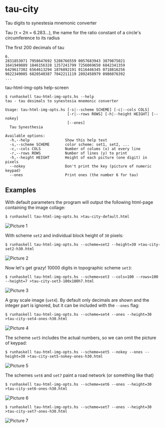 # tau-city

Tau digits to synestesia mnemonic converter

Tau (τ = 2π = 6.283...), the name for the ratio constant of a circle's circumference to its radius

The first 200 decimals of tau 

```
6.
2831853071 7958647692 5286766559 0057683943 3879875021 
1641949889 1846156328 1257241799 7256069650 6842341359 
6429617302 6564613294 1876892191 0116446345 0718816256 
9622349005 6820540387 7042211119 2892458979 0986076392 
...
```

tau-html-img-opts help-screen

```
$ runhaskell tau-html-img-opts.hs --help
tau - tau desimals to synestesia mnemonic converter

Usage: tau-html-img-opts.hs [-s|--scheme SCHEME] [-c|--cols COLS]
                            [-r|--rows ROWS] [-h|--height HEIGHT] [--nokey]
                            [--ones]
  Tau Synesthesia

Available options:
  -h,--help                Show this help text
  -s,--scheme SCHEME       color scheme: set1, set2, ...
  -c,--cols COLS           Number of colums (x) at every line
  -r,--rows ROWS           Number of lines (y) to print
  -h,--height HEIGHT       Height of each picture (one digit) in pixels
  --nokey                  Don't print the key (picture of numeric keypad)
  --ones                   Print ones (the number 6 for tau)
```

## Examples

With default parameters the program will output the following html-page containing the image collage:

```
$ runhaskell tau-html-img-opts.hs >tau-city-default.html
```

![Picture 1](tau-city-default.png)

With scheme `set2` and individual block height of `30` pixels:

```
$ runhaskell tau-html-img-opts.hs --scheme=set2 --height=30 >tau-city-set2-h30.html
```

![Picture 2](tau-city-set2-h30.png)

Now let's get grazy! 10000 digits in topographic scheme `set3`:

```
$ runhaskell tau-html-img-opts.hs --scheme=set3 --cols=100 --rows=100 --height=7 >tau-city-set3-100x100h7.html
```

![Picture 3](tau-city-set3-100x100h7.png)

A gray scale image (`set4`). By default only decimals are shown and the integer part is ignored, but it can be included with the `--ones` flag:

```
$ runhaskell tau-html-img-opts.hs --scheme=set4 --ones --height=30 >tau-city-set4-ones-h30.html
```

![Picture 4](tau-city-set4-ones-h30.png)

The scheme `set5` includes the actual numbers, so we can omit the picture of keypad:

```
$ runhaskell tau-html-img-opts.hs --scheme=set5 --nokey --ones --height=30 >tau-city-set5-nokey-ones-h30.html
```

![Picture 5](tau-city-set5-nokey-ones-h30.png)

The schemes `set6` and `set7` paint a road network (or something like that)

```
$ runhaskell tau-html-img-opts.hs --scheme=set6 --ones --height=30 >tau-city-set6-ones-h30.html
```

![Picture 6](tau-city-set6-ones-h30.png)

```
$ runhaskell tau-html-img-opts.hs --scheme=set7 --ones --height=30 >tau-city-set7-ones-h30.html
```
![Picture 7](tau-city-set7-ones-h30.png)

